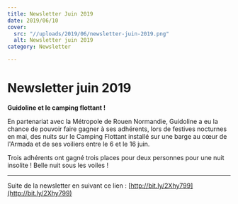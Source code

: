 ```yaml
---
title: Newsletter Juin 2019
date: 2019/06/10
cover:
  src: "//uploads/2019/06/newsletter-juin-2019.png"
  alt: Newsletter juin 2019
category: Newsletter

---
```

# Newsletter juin 2019

**Guidoline et le camping flottant !**

En partenariat avec la Métropole de Rouen Normandie, Guidoline a eu la chance de pouvoir faire gagner à ses adhérents, lors de festives nocturnes en mai, des nuits sur le Camping Flottant installé sur une barge au cœur de l'Armada et de ses voiliers entre le 6 et le 16 juin.

Trois adhérents ont gagné trois places pour deux personnes pour une nuit insolite ! Belle nuit sous les voiles !

---

Suite de la newsletter en suivant ce lien : [http://bit.ly/2Xhy799](http://bit.ly/2Xhy799)
